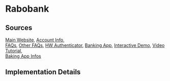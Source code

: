 # Rabobank

## Sources
[Main Website](https://www.rabobank.nl/particulieren/),	[Account Info](https://www.rabobank.nl/bedrijven/klant-worden/?redirect=be-klant-worden-klant-worden-rs),	
[FAQs](https://www.rabobank.nl/particulieren/betalen/service/online-bankieren/nieuwe-of-extra-rabo-scanner-aanvragen/),	[Other FAQs](https://www.rabobank.nl/particulieren/service/),
[HW Authenticator](https://www.rabobank.nl/particulieren/betalen/rabo-scanner/?&redirect=p-producten-betalen-rabo-scanner-senses%20&utm_campaign=pa-betalen-raboscanner-veelgestelde-vragen&utm_source=short_url&utm_medium=short_url&utm_content=raboscanner),	
[Banking App](https://play.google.com/store/apps/details?id=nl.rabomobiel),
[Interactive Demo](https://www.eenvoudigbankieren.nl/#!/mobiel-bankieren/430/stap-01.html),	[Video Tutorial](https://www.youtube.com/watch?v=h0DWDdPJD54),	 
[Baking App Infos](https://www.rabobank.nl/particulieren/apps/rabo-bankieren-app/?intcamp=pa-betalen-rabo.bankieren.app&inttype=banner-meer.lezen.over.de.rabo.bankieren.app&intsource=particulieren.apps.rabo-bankieren-app)

## Implementation Details
